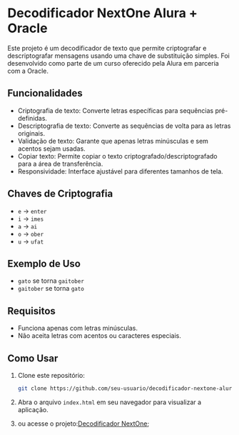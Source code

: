 # Decodificador NextOne Alura + Oracle

Este projeto é um decodificador de texto que permite criptografar e descriptografar mensagens usando uma chave de substituição simples. Foi desenvolvido como parte de um curso oferecido pela Alura em parceria com a Oracle.

## Funcionalidades

- Criptografia de texto: Converte letras específicas para sequências pré-definidas.
- Descriptografia de texto: Converte as sequências de volta para as letras originais.
- Validação de texto: Garante que apenas letras minúsculas e sem acentos sejam usadas.
- Copiar texto: Permite copiar o texto criptografado/descriptografado para a área de transferência.
- Responsividade: Interface ajustável para diferentes tamanhos de tela.

## Chaves de Criptografia

- `e` -> `enter`
- `i` -> `imes`
- `a` -> `ai`
- `o` -> `ober`
- `u` -> `ufat`

## Exemplo de Uso

- `gato` se torna `gaitober`
- `gaitober` se torna `gato`

## Requisitos

- Funciona apenas com letras minúsculas.
- Não aceita letras com acentos ou caracteres especiais.

## Como Usar

1. Clone este repositório:
   ```sh
   git clone https://github.com/seu-usuario/decodificador-nextone-alura-oracle.git

2. Abra o arquivo `index.html` em seu navegador para visualizar a aplicação.

3. ou acesse o projeto:[Decodificador NextOne](https://challenge-decodificador-h4i7idvu6-elyonortizs-projects.vercel.app/);